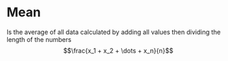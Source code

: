 # Mean
Is the average of all data calculated by adding all values then dividing the length of the numbers
$$\frac{x_1 + x_2 + \dots + x_n}{n}$$

